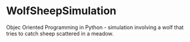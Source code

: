 # WolfSheepSimulation
Objec Oriented Programming in Python - simulation involving a wolf that tries to catch sheep scattered in a meadow.
